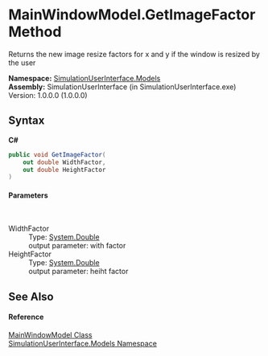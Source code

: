 # MainWindowModel.GetImageFactor Method 
 

Returns the new image resize factors for x and y if the window is resized by the user

**Namespace:**&nbsp;<a href="65763977-2250-51c1-3f4f-8c5da206e5aa">SimulationUserInterface.Models</a><br />**Assembly:**&nbsp;SimulationUserInterface (in SimulationUserInterface.exe) Version: 1.0.0.0 (1.0.0.0)

## Syntax

**C#**<br />
``` C#
public void GetImageFactor(
	out double WidthFactor,
	out double HeightFactor
)
```


#### Parameters
&nbsp;<dl><dt>WidthFactor</dt><dd>Type: <a href="http://msdn2.microsoft.com/en-us/library/643eft0t" target="_blank">System.Double</a><br />output parameter: with factor</dd><dt>HeightFactor</dt><dd>Type: <a href="http://msdn2.microsoft.com/en-us/library/643eft0t" target="_blank">System.Double</a><br />output parameter: heiht factor</dd></dl>

## See Also


#### Reference
<a href="0ad81cde-afed-7d9b-27be-25a89dfc0643">MainWindowModel Class</a><br /><a href="65763977-2250-51c1-3f4f-8c5da206e5aa">SimulationUserInterface.Models Namespace</a><br />